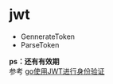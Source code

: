 # jwt

* GennerateToken
* ParseToken

**ps：还有有效期**  
参考 [go使用JWT进行身份验证](https://www.jianshu.com/p/39b584b47260)